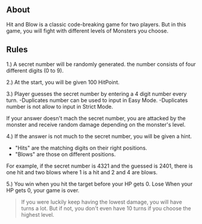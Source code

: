 ## About

Hit and Blow is a classic code-breaking game for two players.
But in this game, you will fight with different levels of Monsters you choose.

## Rules

1.) A secret number will be randomly generated.
the number consists of four different digits (0 to 9).

2.) At the start, you will be given 100 HitPoint.

3.) Player guesses the secret number by entering a 4 digit number every turn.
-Duplicates number can be used to input in Easy Mode.
-Duplicates number is not allow to input in Strict Mode.

If your answer doesn't mach the secret number, you are attacked by the monster and receive random damage depending on the monster's level.

4.) If the answer is not much to the secret number, you will be given a hint.

- "Hits" are the matching digits on their right positions.
- "Blows" are those on different positions.

For example, if the secret number is 4321 and the guessed is 2401, there is one hit and two blows where 1 is a hit and 2 and 4 are blows.

5.) You win when you hit the target before your HP gets 0.
Lose When your HP gets 0, your game is over.

> If you were luckily keep having the lowest damage, you will have turns a lot. But if not, you don't even have 10 turns if you choose the highest level.
